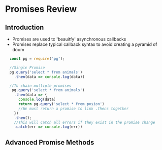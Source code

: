 # Promises Review
## Introduction
- Promises are used to 'beauitfy' asynchronous callbacks
- Promises replace typical callback syntax to avoid creating a pyramid of doom
```javascript
  const pg = require('pg');

  //Single Promise
  pg.query('select * from animals')
    .then(data => console.log(data))

  //To chain mutliple promises
   pg.query('select * from animals')
    .then(data => {
      console.log(data)
      return pg.query('select * from posion')
      //We must return a promise to link .thens together
    })
    .then();
    //This will catch all errors if they exist in the promise change
    .catch(err => console.log(err))
```
## Advanced Promise Methods
